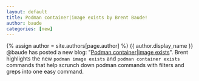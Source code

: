 ```yaml
---
layout: default
title: Podman container|image exists by Brent Baude!
author: baude
categories: [new]
---
```

{% assign author = site.authors[page.author] %}
{{ author.display_name }} @baude has posted a new blog: "[Podman container|image exists](https://podman.io/blogs/2018/11/27/podman-exists.html)".  Brent highlights the new `podman image exists` and `podman container exists` commands that help scrunch down podman commands with filters and greps into one easy command.
